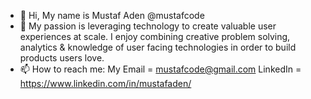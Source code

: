 - 👋 Hi, My name is Mustaf Aden @mustafcode
- 👀 My passion is leveraging technology to create valuable user experiences at scale. I enjoy combining creative problem solving, analytics & knowledge of user facing technologies in order to build products users love.
- 📫 How to reach me: My Email = mustafcode@gmail.com
      LinkedIn = https://www.linkedin.com/in/mustafaden/

<!---
mustafcode/mustafcode is a ✨ special ✨ repository because its `README.md` (this file) appears on your GitHub profile.
You can click the Preview link to take a look at your changes.
--->
